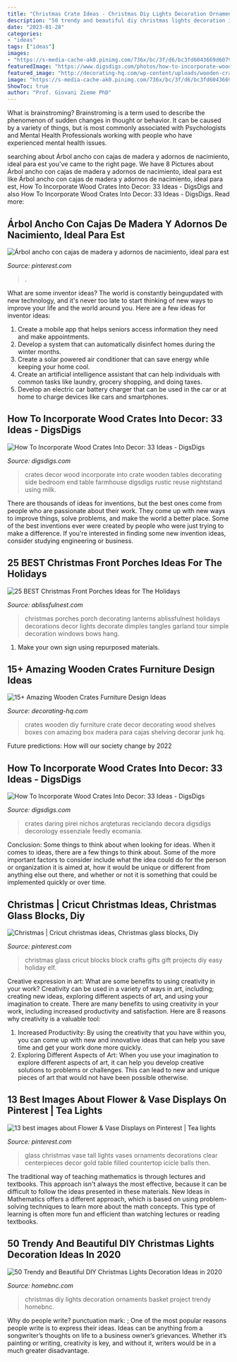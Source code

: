 ```yaml
---
title: "Christmas Crate Ideas - Christmas Diy Lights Decoration Ornaments Basket Project Trendy Homebnc"
description: "50 trendy and beautiful diy christmas lights decoration ideas in 2020"
date: "2023-01-28"
categories:
- "ideas"
tags: ["ideas"]
images:
- "https://s-media-cache-ak0.pinimg.com/736x/bc/3f/d6/bc3fd6043669d6079331902dfaac1571--tall-glass-vases-christmas-time.jpg"
featuredImage: "https://www.digsdigs.com/photos/how-to-incorporate-wood-crates-into-decor-ideas-16.jpg"
featured_image: "http://decorating-hq.com/wp-content/uploads/wooden-crates-furniture-4-1.jpg"
image: "https://s-media-cache-ak0.pinimg.com/736x/bc/3f/d6/bc3fd6043669d6079331902dfaac1571--tall-glass-vases-christmas-time.jpg"
ShowToc: true
author: "Prof. Giovani Zieme PhD"
---
```



What is brainstroming?
Brainstroming is a term used to describe the phenomenon of sudden changes in thought or behavior. It can be caused by a variety of things, but is most commonly associated with Psychologists and Mental Health Professionals working with people who have experienced mental health issues.

	

		
searching about Árbol ancho con cajas de madera y adornos de nacimiento, ideal para est you've came to the right page. We have 8 Pictures about Árbol ancho con cajas de madera y adornos de nacimiento, ideal para est like Árbol ancho con cajas de madera y adornos de nacimiento, ideal para est, How To Incorporate Wood Crates Into Decor: 33 Ideas - DigsDigs and also How To Incorporate Wood Crates Into Decor: 33 Ideas - DigsDigs. Read more:
		
    
## Árbol Ancho Con Cajas De Madera Y Adornos De Nacimiento, Ideal Para Est

<img loading=lazy src="https://i.pinimg.com/736x/05/20/f5/0520f5cde101360fbe0aa2bfa355292a.jpg" onerror="this.onerror=null;this.src='https://tse2.mm.bing.net/th?id=OIP.WiUca-uR0paDDvOAsWT4gwHaFj&amp;pid=15.1';" alt="Árbol ancho con cajas de madera y adornos de nacimiento, ideal para est">

_Source: pinterest.com_

>. 

	

What are some inventor ideas?
The world is constantly beingupdated with new technology, and it's never too late to start thinking of new ways to improve your life and the world around you. Here are a few ideas for inventor ideas: 
1. Create a mobile app that helps seniors access information they need and make appointments. 
2. Develop a system that can automatically disinfect homes during the winter months. 
3. Create a solar powered air conditioner that can save energy while keeping your home cool. 
4. Create an artificial intelligence assistant that can help individuals with common tasks like laundry, grocery shopping, and doing taxes. 
5. Develop an electric car battery charger that can be used in the car or at home to charge devices like cars and smartphones.

    
## How To Incorporate Wood Crates Into Decor: 33 Ideas - DigsDigs

<img loading=lazy src="http://www.digsdigs.com/photos/how-to-incorporate-wood-crates-into-decor-ideas-19.jpg" onerror="this.onerror=null;this.src='https://tse1.mm.bing.net/th?id=OIP.hEpvM9KGMjV3wMHdCUnb6wHaMJ&amp;pid=15.1';" alt="How To Incorporate Wood Crates Into Decor: 33 Ideas - DigsDigs">

_Source: digsdigs.com_

>crates decor wood incorporate into crate wooden tables decorating side bedroom end table farmhouse digsdigs rustic reuse nightstand using milk. 

	

There are thousands of ideas for inventions, but the best ones come from people who are passionate about their work. They come up with new ways to improve things, solve problems, and make the world a better place. Some of the best inventions ever were created by people who were just trying to make a difference. If you're interested in finding some new invention ideas, consider studying engineering or business.

    
## 25 BEST Christmas Front Porches Ideas For The Holidays

<img loading=lazy src="https://ablissfulnest.com/wp-content/uploads/2016/11/Dimples-and-Tangles.jpg" onerror="this.onerror=null;this.src='https://tse3.mm.bing.net/th?id=OIP.XZPBoJ9gNAqFC937u9G0ZwHaLH&amp;pid=15.1';" alt="25 BEST Christmas Front Porches Ideas for The Holidays">

_Source: ablissfulnest.com_

>christmas porches porch decorating lanterns ablissfulnest holidays decorations decor lights decorate dimples tangles garland tour simple decoration windows bows hang. 

	

1. Make your own sign using repurposed materials.

    
## 15+ Amazing Wooden Crates Furniture Design Ideas

<img loading=lazy src="http://decorating-hq.com/wp-content/uploads/wooden-crates-furniture-4-1.jpg" onerror="this.onerror=null;this.src='https://tse2.mm.bing.net/th?id=OIP.CDxRc7LBviSHdbf5DQGnDAHaLH&amp;pid=15.1';" alt="15+ Amazing Wooden Crates Furniture Design Ideas">

_Source: decorating-hq.com_

>crates wooden diy furniture crate decor decorating wood shelves boxes con amazing box madera para cajas shelving decorar junk hq. 

	

Future predictions: How will our society change by 2022
 

    
## How To Incorporate Wood Crates Into Decor: 33 Ideas - DigsDigs

<img loading=lazy src="https://www.digsdigs.com/photos/how-to-incorporate-wood-crates-into-decor-ideas-16.jpg" onerror="this.onerror=null;this.src='https://tse3.mm.bing.net/th?id=OIP.4Q-zXAb0Ic3clUHGjselnAHaJy&amp;pid=15.1';" alt="How To Incorporate Wood Crates Into Decor: 33 Ideas - DigsDigs">

_Source: digsdigs.com_

>crates daring pirei nichos arqteturas reciclando decora digsdigs decorology essenziale feedly ecomania. 

	

Conclusion: Some things to think about when looking for ideas.
When it comes to ideas, there are a few things to think about. Some of the more important factors to consider include what the idea could do for the person or organization it is aimed at, how it would be unique or different from anything else out there, and whether or not it is something that could be implemented quickly or over time.

    
## Christmas | Cricut Christmas Ideas, Christmas Glass Blocks, Diy

<img loading=lazy src="https://i.pinimg.com/736x/df/cd/39/dfcd39545824672ce0236bc17cb4791c.jpg" onerror="this.onerror=null;this.src='https://tse3.mm.bing.net/th?id=OIP.03Q3u41ejr1HNjm_NdJ_8gHaJ4&amp;pid=15.1';" alt="Christmas | Cricut christmas ideas, Christmas glass blocks, Diy">

_Source: pinterest.com_

>christmas glass cricut blocks block crafts gifts gift projects diy easy holiday elf. 

	

Creative expression in art: What are some benefits to using creativity in your work?
Creativity can be used in a variety of ways in art, including; creating new ideas, exploring different aspects of art, and using your imagination to create. There are many benefits to using creativity in your work, including increased productivity and satisfaction. Here are 8 reasons why creativity is a valuable tool: 
1. Increased Productivity: By using the creativity that you have within you, you can come up with new and innovative ideas that can help you save time and get your work done more quickly.
2. Exploring Different Aspects of Art: When you use your imagination to explore different aspects of art, it can help you develop creative solutions to problems or challenges. This can lead to new and unique pieces of art that would not have been possible otherwise. 

    
## 13 Best Images About Flower &amp; Vase Displays On Pinterest | Tea Lights

<img loading=lazy src="https://s-media-cache-ak0.pinimg.com/736x/bc/3f/d6/bc3fd6043669d6079331902dfaac1571--tall-glass-vases-christmas-time.jpg" onerror="this.onerror=null;this.src='https://tse4.mm.bing.net/th?id=OIP.2yHvHLt9A0cEK3M_Gncl4gHaJ4&amp;pid=15.1';" alt="13 best images about Flower &amp; Vase Displays on Pinterest | Tea lights">

_Source: pinterest.com_

>glass christmas vase tall lights vases ornaments decorations clear centerpieces decor gold table filled countertop icicle balls then. 

	

The traditional way of teaching mathematics is through lectures and textbooks. This approach isn't always the most effective, because it can be difficult to follow the ideas presented in these materials. New Ideas in Mathematics offers a different approach, which is based on using problem-solving techniques to learn more about the math concepts. This type of learning is often more fun and efficient than watching lectures or reading textbooks.

    
## 50 Trendy And Beautiful DIY Christmas Lights Decoration Ideas In 2020

<img loading=lazy src="https://homebnc.com/homeimg/2016/10/18-diy-christmas-lights-decoration-ideas-homebnc.jpg" onerror="this.onerror=null;this.src='https://tse3.mm.bing.net/th?id=OIP.wI1E29fbgmFsZ3St8eifYAHaLG&amp;pid=15.1';" alt="50 Trendy and Beautiful DIY Christmas Lights Decoration Ideas in 2020">

_Source: homebnc.com_

>christmas diy lights decoration ornaments basket project trendy homebnc. 

	

Why do people write?
punctuation mark: ;
One of the most popular reasons people write is to express their ideas. Ideas can be anything from a songwriter’s thoughts on life to a business owner’s grievances. Whether it’s painting or writing, creativity is key, and without it, writers would be in a much greater disadvantage.

